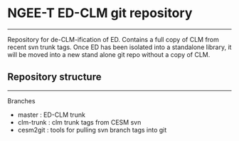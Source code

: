# NGEE-T ED-CLM git repository
------------------------------

Repository for de-CLM-ification of ED. Contains a full copy of CLM
from recent svn trunk tags. Once ED has been isolated into a
standalone library, it will be moved into a new stand alone git repo
without a copy of CLM.

## Repository structure
-----------------------

Branches
  * master : ED-CLM trunk
  * clm-trunk : clm trunk tags from CESM svn
  * cesm2git : tools for pulling svn branch tags into git

